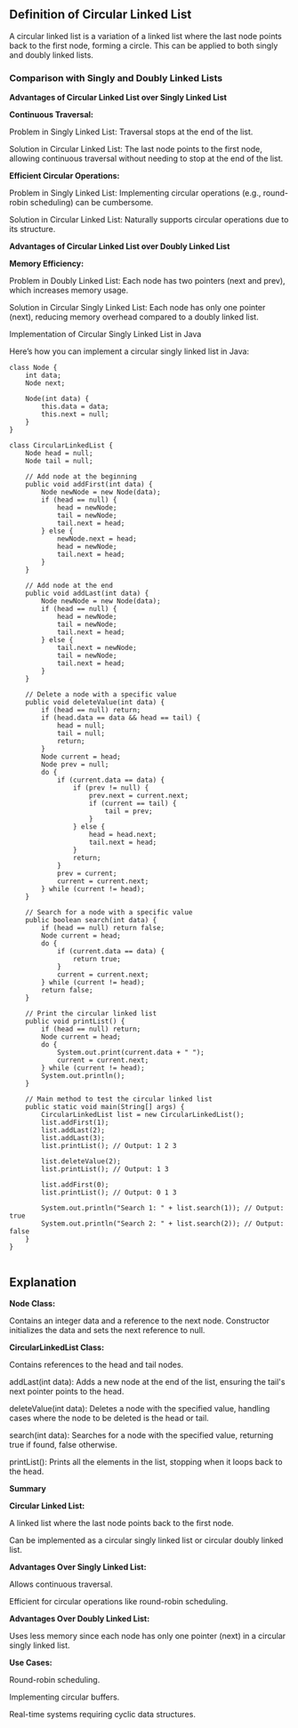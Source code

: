 ## Definition of Circular Linked List

A circular linked list is a variation of a linked list where the last node points back to the first node, forming a circle. This can be applied to both singly and doubly linked lists.

### Comparison with Singly and Doubly Linked Lists

**Advantages of Circular Linked List over Singly Linked List**

**Continuous Traversal:**

Problem in Singly Linked List: Traversal stops at the end of the list.

Solution in Circular Linked List: The last node points to the first node, allowing continuous traversal without needing to stop at the end of the list.

**Efficient Circular Operations:**

Problem in Singly Linked List: Implementing circular operations (e.g., round-robin scheduling) can be cumbersome.

Solution in Circular Linked List: Naturally supports circular operations due to its structure.

**Advantages of Circular Linked List over Doubly Linked List**

**Memory Efficiency:**

Problem in Doubly Linked List: Each node has two pointers (next and prev), which increases memory usage.

Solution in Circular Singly Linked List: Each node has only one pointer (next), reducing memory overhead compared to a doubly linked list.

Implementation of Circular Singly Linked List in Java

Here’s how you can implement a circular singly linked list in Java:
```
class Node {
    int data;
    Node next;

    Node(int data) {
        this.data = data;
        this.next = null;
    }
}

class CircularLinkedList {
    Node head = null;
    Node tail = null;

    // Add node at the beginning
    public void addFirst(int data) {
        Node newNode = new Node(data);
        if (head == null) {
            head = newNode;
            tail = newNode;
            tail.next = head;
        } else {
            newNode.next = head;
            head = newNode;
            tail.next = head;
        }
    }

    // Add node at the end
    public void addLast(int data) {
        Node newNode = new Node(data);
        if (head == null) {
            head = newNode;
            tail = newNode;
            tail.next = head;
        } else {
            tail.next = newNode;
            tail = newNode;
            tail.next = head;
        }
    }

    // Delete a node with a specific value
    public void deleteValue(int data) {
        if (head == null) return;
        if (head.data == data && head == tail) {
            head = null;
            tail = null;
            return;
        }
        Node current = head;
        Node prev = null;
        do {
            if (current.data == data) {
                if (prev != null) {
                    prev.next = current.next;
                    if (current == tail) {
                        tail = prev;
                    }
                } else {
                    head = head.next;
                    tail.next = head;
                }
                return;
            }
            prev = current;
            current = current.next;
        } while (current != head);
    }

    // Search for a node with a specific value
    public boolean search(int data) {
        if (head == null) return false;
        Node current = head;
        do {
            if (current.data == data) {
                return true;
            }
            current = current.next;
        } while (current != head);
        return false;
    }

    // Print the circular linked list
    public void printList() {
        if (head == null) return;
        Node current = head;
        do {
            System.out.print(current.data + " ");
            current = current.next;
        } while (current != head);
        System.out.println();
    }

    // Main method to test the circular linked list
    public static void main(String[] args) {
        CircularLinkedList list = new CircularLinkedList();
        list.addFirst(1);
        list.addLast(2);
        list.addLast(3);
        list.printList(); // Output: 1 2 3
        
        list.deleteValue(2);
        list.printList(); // Output: 1 3
        
        list.addFirst(0);
        list.printList(); // Output: 0 1 3

        System.out.println("Search 1: " + list.search(1)); // Output: true
        System.out.println("Search 2: " + list.search(2)); // Output: false
    }
}


```

## Explanation
**Node Class:**

Contains an integer data and a reference to the next node.
Constructor initializes the data and sets the next reference to null.

**CircularLinkedList Class:**

Contains references to the head and tail nodes.

addLast(int data): Adds a new node at the end of the list, ensuring the tail's next pointer points to the head.

deleteValue(int data): Deletes a node with the specified value, handling cases where the node to be deleted is the head or tail.

search(int data): Searches for a node with the specified value, returning true if found, false otherwise.

printList(): Prints all the elements in the list, stopping when it loops back to the head.

**Summary**

**Circular Linked List:**

A linked list where the last node points back to the first node.

Can be implemented as a circular singly linked list or circular doubly linked list.

**Advantages Over Singly Linked List:**

Allows continuous traversal.

Efficient for circular operations like round-robin scheduling.

**Advantages Over Doubly Linked List:**

Uses less memory since each node has only one pointer (next) in a circular singly linked list.

**Use Cases:**

Round-robin scheduling.

Implementing circular buffers.

Real-time systems requiring cyclic data structures.
